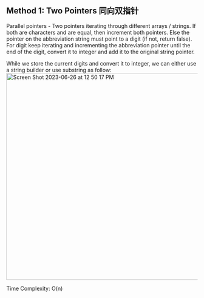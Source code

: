 ## Method 1: Two Pointers 同向双指针

Parallel pointers - Two pointers iterating through different arrays / strings. If both are characters and are equal, then increment both pointers. Else the pointer on the abbreviation string must point to a digit (if not, return false). For digit keep iterating and incrementing the abbreviation pointer until the end of the digit, convert it to integer and add it to the original string pointer.

While we store the current digits and convert it to integer, we can either use a string builder or use substring as follow:
<img width="545" alt="Screen Shot 2023-06-26 at 12 50 17 PM" src="https://github.com/MaiJi97/Leetcode/assets/106039830/d82c46df-f0b2-4a5f-848e-69da0e81799c.png">



Time Complexity: O(n)
